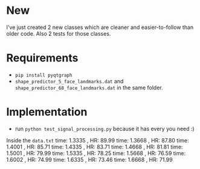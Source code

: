 # New
I've just created 2 new classes which are cleaner and easier-to-follow than older code. Also 2 tests for those classes.

# Requirements
- `pip install pyqtgraph`
- `shape_predictor_5_face_landmarks.dat` and `shape_predictor_68_face_landmarks.dat` in the same folder.

# Implementation
- run `python test_signal_processing.py` because it has every you need :)

Inside the `data.txt`
    time: 1.3335 , HR: 89.99 
    time: 1.3668 , HR: 87.80 
    time: 1.4001 , HR: 85.71 
    time: 1.4335 , HR: 83.71 
    time: 1.4668 , HR: 81.81 
    time: 1.5001 , HR: 79.99 
    time: 1.5335 , HR: 78.25 
    time: 1.5668 , HR: 76.59 
    time: 1.6002 , HR: 74.99 
    time: 1.6335 , HR: 73.46 
    time: 1.6668 , HR: 71.99 
